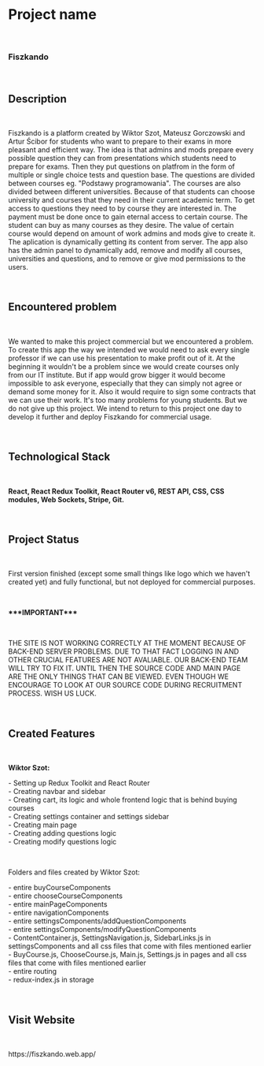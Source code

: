 <h1>Project name</h1> </br>
<h3>Fiszkando</h3></br>
<h2>Description</h2> </br>
<p>Fiszkando is a platform created by Wiktor Szot, Mateusz Gorczowski and Artur Ścibor for students who want to prepare to their exams in more pleasant and efficient way. The idea is that admins and mods prepare every possible question they can from presentations which students need to prepare for exams. Then they put questions on platfrom in the form of multiple or single choice tests and question base. The questions are divided between courses eg. "Podstawy programowania". The courses are also divided between different universities. Because of that students can choose university and courses that they need in their current academic term. To get access to questions they need to by course they are interested in. The payment must be done once to gain eternal access to certain course. The student can buy as many courses as they desire. The value of certain course would depend on amount of work admins and mods give to create it. The aplication is dynamically getting its content from server. The app also has the admin panel to dynamically add, remove and modify all courses, universities and questions, and to remove or give mod permissions to the users. </p> <br/>
<h2>Encountered problem</h2></br>
<p>We wanted to make this project commercial but we encountered a problem. To create this app the way we intended we would need to ask every single professor if we can use his presentation to make profit out of it. At the beginning it wouldn't be a problem since we would create courses only from our IT institute. But if app would grow bigger it would become impossible to ask everyone, especially that they can simply not agree or demand some money for it. Also it would require to sign some contracts that we can use their work. It's too many problems for young students. But we do not give up this project. We intend to return to this project one day to develop it further and deploy Fiszkando for commercial usage.</p> <br/>
<h2>Technological Stack</h2> </br>
<p><b>React, React Redux Toolkit, React Router v6, REST API, CSS, CSS modules, Web Sockets, Stripe, Git.</b></p> <br/>
<h2>Project Status</h2> </br>
<p>First version finished (except some small things like logo which we haven't created yet) and fully functional, but not deployed for commercial purposes.</p> <br/>
<p><b>***IMPORTANT***</b></p><br/>
<p>THE SITE IS NOT WORKING CORRECTLY AT THE MOMENT BECAUSE OF BACK-END SERVER PROBLEMS. DUE TO THAT FACT LOGGING IN AND OTHER CRUCIAL FEATURES ARE NOT AVALIABLE. OUR BACK-END TEAM WILL TRY TO FIX IT. UNTIL THEN THE SOURCE CODE AND MAIN PAGE ARE THE ONLY THINGS THAT CAN BE VIEWED. EVEN THOUGH WE ENCOURAGE TO LOOK AT OUR SOURCE CODE DURING RECRUITMENT PROCESS. WISH US LUCK.</p> <br/>
<h2>Created Features</h2> </br>
<p><b>Wiktor Szot: </b></p>
  <p>- Setting up Redux Toolkit and React Router <br/>
  - Creating navbar and sidebar<br/>
  - Creating cart, its logic and whole frontend logic that is behind buying courses <br/>
  - Creating settings container and settings sidebar<br/>
  - Creating main page<br/>
  - Creating adding questions logic<br/>
  - Creating modify questions logic
</p> <br/>
<p>Folders and files created by Wiktor Szot:</p>
<p>- entire buyCourseComponents <br/>
  - entire chooseCourseComponents<br/>
  - entire mainPageComponents<br/>
  - entire navigationComponents<br/>
  - entire settingsComponents/addQuestionComponents<br/>
  - entire settingsComponents/modifyQuestionComponents<br/>
  - ContentContainer.js, SettingsNavigation.js, SidebarLinks.js in settingsComponents and all css files that come with files mentioned earlier<br/>
  - BuyCourse.js, ChooseCourse.js, Main.js, Settings.js in pages and all css files that come with files mentioned earlier<br/>
  - entire routing <br/>
  - redux-index.js in storage
</p> <br/>
<h2>Visit Website</h2> <br/>
<p>https://fiszkando.web.app/</p><br/>
